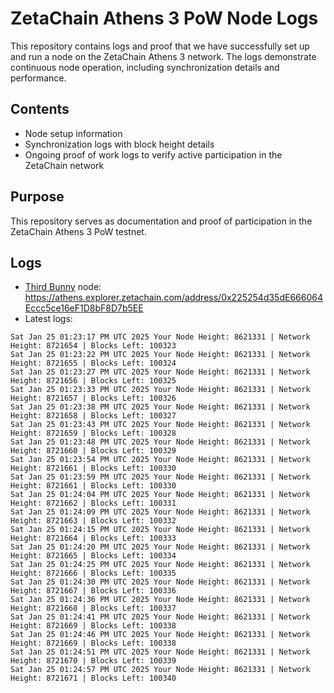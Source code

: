 # ZetaChain Athens 3 PoW Node Logs
This repository contains logs and proof that we have successfully set up and run a node on the ZetaChain Athens 3 network. The logs demonstrate continuous node operation, including synchronization details and performance.

## Contents
- Node setup information
- Synchronization logs with block height details
- Ongoing proof of work logs to verify active participation in the ZetaChain network

## Purpose
This repository serves as documentation and proof of participation in the ZetaChain Athens 3 PoW testnet.

## Logs

- [Third Bunny](https://thirdbunny.xyz/) node: https://athens.explorer.zetachain.com/address/0x225254d35dE666064Eccc5ce16eF1D8bF8D7b5EE
- Latest logs:
```
Sat Jan 25 01:23:17 PM UTC 2025 Your Node Height: 8621331 | Network Height: 8721654 | Blocks Left: 100323
Sat Jan 25 01:23:22 PM UTC 2025 Your Node Height: 8621331 | Network Height: 8721655 | Blocks Left: 100324
Sat Jan 25 01:23:27 PM UTC 2025 Your Node Height: 8621331 | Network Height: 8721656 | Blocks Left: 100325
Sat Jan 25 01:23:33 PM UTC 2025 Your Node Height: 8621331 | Network Height: 8721657 | Blocks Left: 100326
Sat Jan 25 01:23:38 PM UTC 2025 Your Node Height: 8621331 | Network Height: 8721658 | Blocks Left: 100327
Sat Jan 25 01:23:43 PM UTC 2025 Your Node Height: 8621331 | Network Height: 8721659 | Blocks Left: 100328
Sat Jan 25 01:23:48 PM UTC 2025 Your Node Height: 8621331 | Network Height: 8721660 | Blocks Left: 100329
Sat Jan 25 01:23:54 PM UTC 2025 Your Node Height: 8621331 | Network Height: 8721661 | Blocks Left: 100330
Sat Jan 25 01:23:59 PM UTC 2025 Your Node Height: 8621331 | Network Height: 8721661 | Blocks Left: 100330
Sat Jan 25 01:24:04 PM UTC 2025 Your Node Height: 8621331 | Network Height: 8721662 | Blocks Left: 100331
Sat Jan 25 01:24:09 PM UTC 2025 Your Node Height: 8621331 | Network Height: 8721663 | Blocks Left: 100332
Sat Jan 25 01:24:15 PM UTC 2025 Your Node Height: 8621331 | Network Height: 8721664 | Blocks Left: 100333
Sat Jan 25 01:24:20 PM UTC 2025 Your Node Height: 8621331 | Network Height: 8721665 | Blocks Left: 100334
Sat Jan 25 01:24:25 PM UTC 2025 Your Node Height: 8621331 | Network Height: 8721666 | Blocks Left: 100335
Sat Jan 25 01:24:30 PM UTC 2025 Your Node Height: 8621331 | Network Height: 8721667 | Blocks Left: 100336
Sat Jan 25 01:24:36 PM UTC 2025 Your Node Height: 8621331 | Network Height: 8721668 | Blocks Left: 100337
Sat Jan 25 01:24:41 PM UTC 2025 Your Node Height: 8621331 | Network Height: 8721669 | Blocks Left: 100338
Sat Jan 25 01:24:46 PM UTC 2025 Your Node Height: 8621331 | Network Height: 8721669 | Blocks Left: 100338
Sat Jan 25 01:24:51 PM UTC 2025 Your Node Height: 8621331 | Network Height: 8721670 | Blocks Left: 100339
Sat Jan 25 01:24:57 PM UTC 2025 Your Node Height: 8621331 | Network Height: 8721671 | Blocks Left: 100340
```
